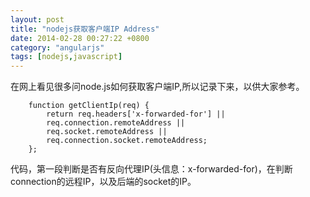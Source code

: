 ```yaml
---
layout: post
title: "nodejs获取客户端IP Address"
date: 2014-02-28 00:27:22 +0800
category: "angularjs"
tags: [nodejs,javascript]
---
```

在网上看见很多问node.js如何获取客户端IP,所以记录下来，以供大家参考。


        function getClientIp(req) {
            return req.headers['x-forwarded-for'] ||
            req.connection.remoteAddress ||
            req.socket.remoteAddress ||
            req.connection.socket.remoteAddress;
        };

代码，第一段判断是否有反向代理IP(头信息：x-forwarded-for)，在判断connection的远程IP，以及后端的socket的IP。

